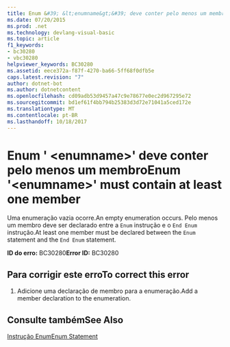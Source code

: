 ```yaml
---
title: Enum &#39; &lt;enumname&gt;&#39; deve conter pelo menos um membro
ms.date: 07/20/2015
ms.prod: .net
ms.technology: devlang-visual-basic
ms.topic: article
f1_keywords:
- bc30280
- vbc30280
helpviewer_keywords: BC30280
ms.assetid: eece372a-f87f-4270-ba66-5ff68f0dfb5e
caps.latest.revision: "7"
author: dotnet-bot
ms.author: dotnetcontent
ms.openlocfilehash: cd09adb53d9457a47c9e78677e0ec2d967295e72
ms.sourcegitcommit: bd1ef61f4bb794b25383d3d72e71041a5ced172e
ms.translationtype: MT
ms.contentlocale: pt-BR
ms.lasthandoff: 10/18/2017
---
```

# <a name="enum-39ltenumnamegt39-must-contain-at-least-one-member"></a><span data-ttu-id="fcc2d-102">Enum &#39; &lt;enumname&gt;&#39; deve conter pelo menos um membro</span><span class="sxs-lookup"><span data-stu-id="fcc2d-102">Enum &#39;&lt;enumname&gt;&#39; must contain at least one member</span></span>
<span data-ttu-id="fcc2d-103">Uma enumeração vazia ocorre.</span><span class="sxs-lookup"><span data-stu-id="fcc2d-103">An empty enumeration occurs.</span></span> <span data-ttu-id="fcc2d-104">Pelo menos um membro deve ser declarado entre a `Enum` instrução e o `End Enum` instrução.</span><span class="sxs-lookup"><span data-stu-id="fcc2d-104">At least one member must be declared between the `Enum` statement and the `End Enum` statement.</span></span>  
  
 <span data-ttu-id="fcc2d-105">**ID do erro:** BC30280</span><span class="sxs-lookup"><span data-stu-id="fcc2d-105">**Error ID:** BC30280</span></span>  
  
## <a name="to-correct-this-error"></a><span data-ttu-id="fcc2d-106">Para corrigir este erro</span><span class="sxs-lookup"><span data-stu-id="fcc2d-106">To correct this error</span></span>  
  
1.  <span data-ttu-id="fcc2d-107">Adicione uma declaração de membro para a enumeração.</span><span class="sxs-lookup"><span data-stu-id="fcc2d-107">Add a member declaration to the enumeration.</span></span>  
  
## <a name="see-also"></a><span data-ttu-id="fcc2d-108">Consulte também</span><span class="sxs-lookup"><span data-stu-id="fcc2d-108">See Also</span></span>  
 [<span data-ttu-id="fcc2d-109">Instrução Enum</span><span class="sxs-lookup"><span data-stu-id="fcc2d-109">Enum Statement</span></span>](../../visual-basic/language-reference/statements/enum-statement.md)

